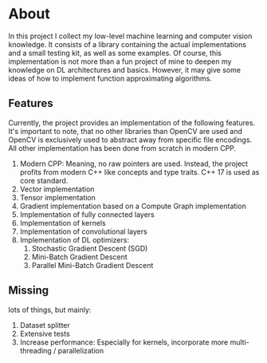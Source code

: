 # About
In this project I collect my low-level machine learning and computer vision knowledge. It consists of a library containing the actual implementations and a small testing kit, as well as some examples. Of course, this implementation is not more than a fun project of mine to deepen my knowledge on DL architectures and basics. However, it may give some ideas of how to implement function approximating algorithms.

## Features
Currently, the project provides an implementation of the following features. It's important to note, that no other libraries than OpenCV are used and OpenCV is exclusively used to abstract away from specific file encodings. All other implementation has been done from scratch in modern CPP.
1. Modern CPP: Meaning, no raw pointers are used. Instead, the project profits from modern C++ like concepts and type traits. C++ 17 is used as core standard.
2. Vector implementation
3. Tensor implementation
4. Gradient implementation based on a Compute Graph implementation
5. Implementation of fully connected layers
6. Implementation of kernels
7. Implementation of convolutional layers
8. Implementation of DL optimizers:
   1. Stochastic Gradient Descent (SGD)
   2. Mini-Batch Gradient Descent
   3. Parallel Mini-Batch Gradient Descent

## Missing
lots of things, but mainly:
1. Dataset splitter
2. Extensive tests
3. Increase performance: Especially for kernels, incorporate more multi-threading / parallelization